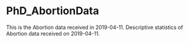 # PhD_AbortionData
This is the Abortion data received in 2019-04-11.
Descriptive statistics of Abortion data received on 2019-04-11.
